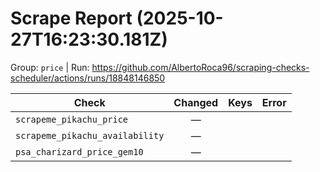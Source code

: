 # Scrape Report (2025-10-27T16:23:30.181Z)

Group: `price`  |  Run: https://github.com/AlbertoRoca96/scraping-checks-scheduler/actions/runs/18848146850

| Check | Changed | Keys | Error |
|---|:---:|:--|:--|
| `scrapeme_pikachu_price` | — |  |  |
| `scrapeme_pikachu_availability` | — |  |  |
| `psa_charizard_price_gem10` | — |  |  |
